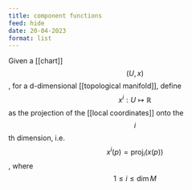 ```yaml
---
title: component functions
feed: hide
date: 20-04-2023
format: list
---
```



Given a [[chart]] $$(U,x)$$, for a d-dimensional [[topological manifold]], define $$x^i: U\mapsto\mathbb R$$ as the projection of the [[local coordinates]] onto the $$i$$th dimension, i.e. $$x^i(p) = \text{proj}_i(x(p))$$, where $$1\leq i \leq \dim M$$
